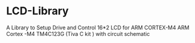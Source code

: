 # LCD-Library
A Library to Setup Drive and Control 16*2 LCD  for ARM CORTEX-M4 ARM Cortex -M4 TM4C123G (Tiva C kit ) with circuit schematic 
